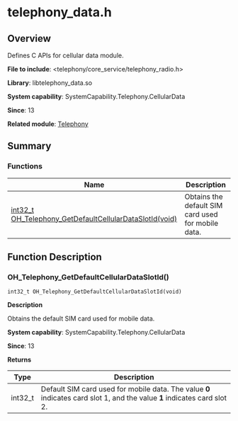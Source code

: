 # telephony_data.h

## Overview

Defines C APIs for cellular data module.

**File to include**: <telephony/core_service/telephony_radio.h>

**Library**: libtelephony_data.so

**System capability**: SystemCapability.Telephony.CellularData

**Since**: 13

**Related module**: [Telephony](capi-telephony.md)


## Summary

### Functions

| Name| Description|
| -- | -- |
| [int32_t OH_Telephony_GetDefaultCellularDataSlotId(void)](#oh_telephony_getdefaultcellulardataslotid) | Obtains the default SIM card used for mobile data.|

## Function Description

### OH_Telephony_GetDefaultCellularDataSlotId()

```
int32_t OH_Telephony_GetDefaultCellularDataSlotId(void)
```

**Description**

Obtains the default SIM card used for mobile data.

**System capability**: SystemCapability.Telephony.CellularData

**Since**: 13

**Returns**

| Type| Description|
| -- | -- |
| int32_t | Default SIM card used for mobile data. The value **0** indicates card slot 1, and the value **1** indicates card slot 2.|
